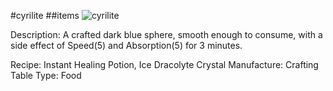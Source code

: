 #cyrilite
##items
![cyrilite](https://dragon-force-studio.com/images/EF_wiki/cyrilite.png)

Description:  A crafted dark blue sphere, smooth enough to consume, with a side effect of Speed(5) and Absorption(5) for 3 minutes.

Recipe:  Instant Healing Potion, Ice Dracolyte Crystal
Manufacture:  Crafting Table
Type:  Food